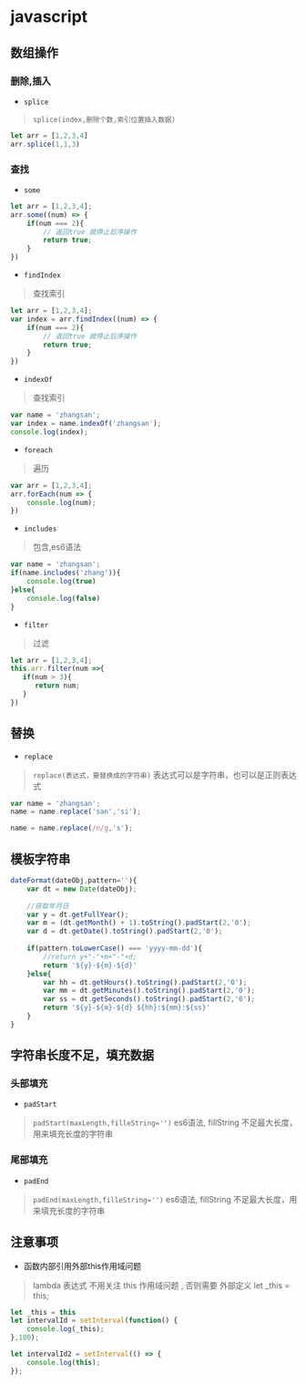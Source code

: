 # javascript

## 数组操作

### 删除,插入

+ `splice`

> `splice(index,删除个数,索引位置插入数据)`

```javascript
let arr = [1,2,3,4]
arr.splice(1,1,3)
```
### 查找

+ `some`

```javascript
let arr = [1,2,3,4];
arr.some((num) => {
    if(num === 2){
        // 返回true 就停止后序操作
        return true;
    }
})
```

+ `findIndex`

> 查找索引

```javascript
let arr = [1,2,3,4];
var index = arr.findIndex((num) => {
    if(num === 2){
        // 返回true 就停止后序操作
        return true;
    }
})
```

+ `indexOf`

> 查找索引

```javascript
var name = 'zhangsan';
var index = name.indexOf('zhangsan');
console.log(index);
```

+ `foreach`

> 遍历

```javascript
var arr = [1,2,3,4];
arr.forEach(num => {
    console.log(num);
})
```

+ `includes`

> 包含,es6语法

```javascript
var name = 'zhangsan';
if(name.includes('zhang')){
    console.log(true)
}else{
    console.log(false)
}
```

+ `filter`

> 过滤

```javascript
let arr = [1,2,3,4];
this.arr.filter(num =>{
   if(num > 3){
      return num;
   }
})
```
## 替换

+ `replace`

> `replace(表达式，要替换成的字符串)`
表达式可以是字符串，也可以是正则表达式

```javascript
var name = 'zhangsan';
name = name.replace('san','si');

name = name.replace(/n/g,'s');
```

## 模板字符串

```javascript
dateFormat(dateObj,pattern=''){
    var dt = new Date(dateObj);
    
    //获取年月日
    var y = dt.getFullYear();
    var m = (dt.getMonth() + 1).toString().padStart(2,'0');
    var d = dt.getDate().toString().padStart(2,'0');
    
    if(pattern.toLowerCase() === 'yyyy-mm-dd'){
        //return y+"-"+m+"-"+d;
        return '${y}-${m}-${d}'
    }else{
        var hh = dt.getHours().toString().padStart(2,'0');
        var mm = dt.getMinutes().toString().padStart(2,'0');
        var ss = dt.getSeconds().toString().padStart(2,'0');
        return '${y}-${m}-${d} ${hh}:${mm}:${ss}'
    }
}
```

## 字符串长度不足，填充数据

### 头部填充

+ `padStart`

> `padStart(maxLength,filleString='')` es6语法, fillString 不足最大长度，用来填充长度的字符串

### 尾部填充

+ `padEnd`

> `padEnd(maxLength,filleString='')` es6语法, fillString 不足最大长度，用来填充长度的字符串

## 注意事项

+ 函数内部引用外部this作用域问题

> lambda 表达式 不用关注 this 作用域问题 , 否则需要 外部定义 let _this = this;

```javascript
let _this = this
let intervalId = setInterval(function() {
    console.log(_this);
},100);

let intervalId2 = setInterval(() => {
    console.log(this);
});
```

